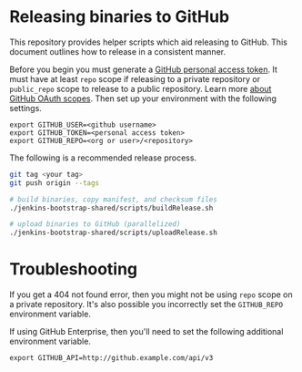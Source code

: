 # Releasing binaries to GitHub

This repository provides helper scripts which aid releasing to GitHub.  This
document outlines how to release in a consistent manner.

Before you begin you must generate a [GitHub personal access token][pat].  It
must have at least `repo` scope if releasing to a private repository or
`public_repo` scope to release to a public repository.  Learn more [about GitHub
OAuth scopes][os].  Then set up your environment with the following settings.

    export GITHUB_USER=<github username>
    export GITHUB_TOKEN=<personal access token>
    export GITHUB_REPO=<org or user>/<repository>

The following is a recommended release process.

```bash
git tag <your tag>
git push origin --tags

# build binaries, copy manifest, and checksum files
./jenkins-bootstrap-shared/scripts/buildRelease.sh

# upload binaries to GitHub (parallelized)
./jenkins-bootstrap-shared/scripts/uploadRelease.sh
```

# Troubleshooting

If you get a 404 not found error, then you might not be using `repo` scope on a
private repository.  It's also possible you incorrectly set the `GITHUB_REPO`
environment variable.

If using GitHub Enterprise, then you'll need to set the following additional
environment variable.

    export GITHUB_API=http://github.example.com/api/v3

[os]: https://developer.github.com/apps/building-oauth-apps/scopes-for-oauth-apps/
[pat]: https://help.github.com/articles/creating-a-personal-access-token-for-the-command-line/
